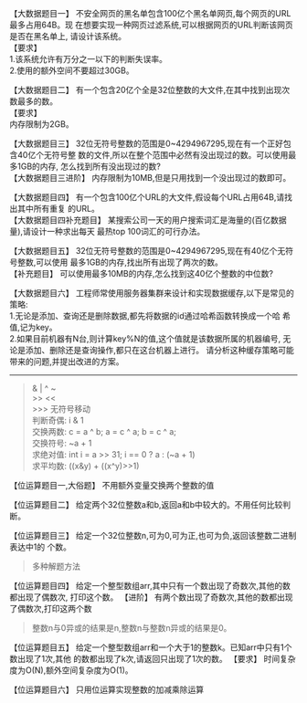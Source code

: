 【大数据题目一】 不安全网页的黑名单包含100亿个黑名单网页,每个网页的URL最多占用64B。现 在想要实现一种网页过滤系统,可以根据网页的URL判断该网页是否在黑名单上, 请设计该系统。	【要求】	1.该系统允许有万分之一以下的判断失误率。 	
2.使用的额外空间不要超过30GB。

【大数据题目二】 有一个包含20亿个全是32位整数的大文件,在其中找到出现次数最多的数。 	
【要求】	内存限制为2GB。	

【大数据题目三】 32位无符号整数的范围是0~4294967295,现在有一个正好包含40亿个无符号整 数的文件,所以在整个范围中必然有没出现过的数。可以使用最多1GB的内存, 怎么找到所有没出现过的数?	【大数据题目三进阶】 内存限制为10MB,但是只用找到一个没出现过的数即可。

【大数据题目四】 有一个包含100亿个URL的大文件,假设每个URL占用64B,请找出其中所有重复 的URL。		
【大数据题目四补充题目】 某搜索公司一天的用户搜索词汇是海量的(百亿数据量),请设计一种求出每天 最热top 100词汇的可行办法。


【大数据题目五】 32位无符号整数的范围是0~4294967295,现在有40亿个无符号整数,可以使用 最多1GB的内存,找出所有出现了两次的数。	【补充题目】	可以使用最多10MB的内存,怎么找到这40亿个整数的中位数?

【大数据题目六】 工程师常使用服务器集群来设计和实现数据缓存,以下是常见的策略: 	
1.无论是添加、查询还是删除数据,都先将数据的id通过哈希函数转换成一个哈 希值,记为key。 	
2.如果目前机器有N台,则计算key%N的值,这个值就是该数据所属的机器编号, 无论是添加、删除还是查询操作,都只在这台机器上进行。 请分析这种缓存策略可能带来的问题,并提出改进的方案。

---
>	& | ^ ~ 	
>	\>\> <<		
> 	\>\>\>  无符号移动	
>判断奇偶: i & 1	
>交换两数: c = a ^ b; a = c ^ a; b = c ^ a;		
>交换符号: ~a + 1		
>求绝对值: int i = a >> 31;  i == 0 ? a : (~a + 1)	
>求平均数: ((x&y) + ((x^y)>>1)

【位运算题目一,大俗题】 不用额外变量交换两个整数的值

【位运算题目二】 给定两个32位整数a和b,返回a和b中较大的。不用任何比较判断。

【位运算题目三】 给定一个32位整数n,可为0,可为正,也可为负,返回该整数二进制表达中1的 个数。
> 多种解题方法

【位运算题目四】 给定一个整型数组arr,其中只有一个数出现了奇数次,其他的数都出现了偶数次, 打印这个数。【进阶】有两个数出现了奇数次,其他的数都出现了偶数次,打印这两个数
>整数n与0异或的结果是n,整数n与整数n异或的结果是0。

【位运算题目五】 给定一个整型数组arr和一个大于1的整数k。已知arr中只有1个数出现了1次,其他 的数都出现了k次,请返回只出现了1次的数。【要求】时间复杂度为O(N),额外空间复杂度为O(1)。

【位运算题目六】 只用位运算实现整数的加减乘除运算